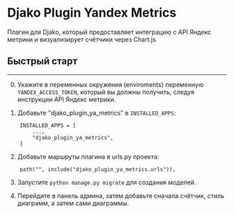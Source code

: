 # Djako Plugin Yandex Metrics


Плагин для Djako, который предоставляет 
интеграцию с API Яндекс метрики и визуализирует счётчики через Chart.js

## Быстрый старт
-----------

0. Укажите в переменных окружения (enviroments) переменную `YANDEX_ACCESS_TOKEN`, который вы должны получить, следуя инструкции API Яндекс метрики. 

1. Добавьте "djako_plugin_ya_metrics" в `INSTALLED_APPS`:

```
    INSTALLED_APPS = [
        ...,
        "djako_plugin_ya_metrics",
    ]
```

2. Добавьте маршруты плагина в urls.py проекта:

```
    path("", include("djako_plugin_ya_metrics.urls")),
```

3. Запустите ``python manage.py migrate`` для создания моделей.

4. Перейдите в панель админа, затем добавьте сначала счётчик, стиль диаграмм, а затем сами диаграммы.
